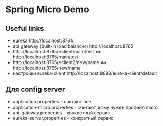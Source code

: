 # Spring Micro Demo

## Useful links

- eureka http://localhost:8761/
- api gateway (built-in load balancer) http://localhost:8765
- http://localhost:8765/eclient/main/test <=> http://localhost:8765/main/test
- http://localhost:8765/eclient2/new/name <=> http://localhost:8765/new/name
- настройки eureka-client http://localhost:8888/eureka-client/default

## Для **config server**

- application.properties - считают все
- application-micro.properties - считают, кому нужен профайл micro
- api-gateway.properties - конкретный сервис
- eureka-server.properties - конкретный сервис